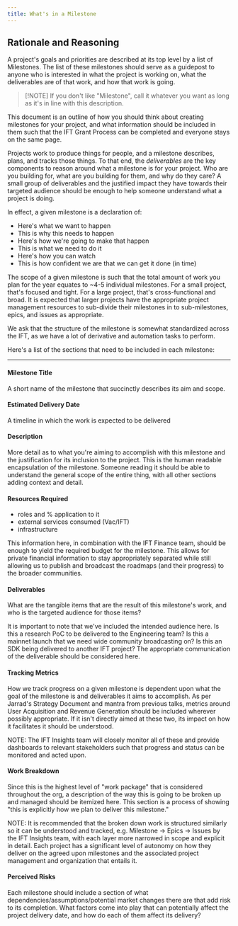 ```yaml
---
title: What's in a Milestone
---
```

## Rationale and Reasoning
A project's goals and priorities are described at its top level by a list of Milestones. The list of these milestones should serve as a guidepost to anyone who is interested in what the project is working on, what the deliverables are of that work, and how that work is going. 

> [!NOTE] If you don't like "Milestone", call it whatever you want as long as it's in line with this description.

This document is an outline of how you should think about creating milestones for your project, and what information should be included in them such that the IFT Grant Process can be completed and everyone stays on the same page. 

Projects work to produce things for people, and a milestone describes, plans, and tracks those things. To that end, the _deliverables_ are the key components to reason around what a milestone is for your project. Who are you building for, what are you building for them, and why do they care? A small group of deliverables and the justified impact they have towards their targeted audience should be enough to help someone understand what a project is doing. 

In effect, a given milestone is a declaration of:
- Here's what we want to happen
- This is why this needs to happen
- Here's how we're going to make that happen 
- This is what we need to do it
- Here's how you can watch
- This is how confident we are that we can get it done (in time)

The scope of a given milestone is such that the total amount of work you plan for the year equates to ~4-5 individual milestones. For a small project, that's focused and tight. For a large project, that's cross-functional and broad. It is expected that larger projects have the appropriate project management resources to sub-divide their milestones in to sub-milestones, epics, and issues as appropriate. 

We ask that the structure of the milestone is somewhat standardized across the IFT, as we have a lot of derivative and automation tasks to perform. 

Here's a list of the sections that need to be included in each milestone:

---
#### Milestone Title 
A short name of the milestone that succinctly describes its aim and scope. 

#### Estimated Delivery Date
A timeline in which the work is expected to be delivered

#### Description
More detail as to what you're aiming to accomplish with this milestone and the justification for its inclusion to the project. This is the human readable encapsulation of the milestone. Someone reading it should be able to understand the general scope of the entire thing, with all other sections adding context and detail. 

#### Resources Required
- roles and % application to it
- external services consumed (Vac/IFT)
- infrastructure

This information here, in combination with the IFT Finance team, should be enough to yield the required budget for the milestone. This allows for private financial information to stay appropriately separated while still allowing us to publish and broadcast the roadmaps (and their progress) to the broader communities. 

#### Deliverables
What are the tangible items that are the result of this milestone's work, and who is the targeted audience for those items? 

It is important to note that we've included the intended audience here. Is this a research PoC to be delivered to the Engineering team? Is this a mainnet launch that we need wide community broadcasting on? Is this an SDK being delivered to another IFT project? The appropriate communication of the deliverable should be considered here. 

#### Tracking Metrics
How we track progress on a given milestone is dependent upon what the goal of the milestone is and deliverables it aims to accomplish. As per Jarrad's Strategy Document and mantra from previous talks, metrics around User Acquisition and Revenue Generation should be included wherever possibly appropriate. If it isn't directly aimed at these two, its impact on how it facilitates it should be understood. 

NOTE: The IFT Insights team will closely monitor all of these and provide dashboards to relevant stakeholders such that progress and status can be monitored and acted upon. 

#### Work Breakdown
Since this is the highest level of "work package" that is considered throughout the org, a description of the way this is going to be broken up and managed should be itemized here. This section is a process of showing "this is explicitly how we plan to deliver this milestone." 

NOTE: It is recommended that the broken down work is structured similarly so it can be understood and tracked, e.g. Milestone -> Epics -> Issues by the IFT Insights team, with each layer more narrowed in scope and explicit in detail. Each project has a significant level of autonomy on how they deliver on the agreed upon milestones and the associated project management and organization that entails it. 
#### Perceived Risks
Each milestone should include a section of what dependencies/assumptions/potential market changes there are that add risk to its completion. What factors come into play that can potentially affect the project delivery date, and how do each of them affect its delivery?